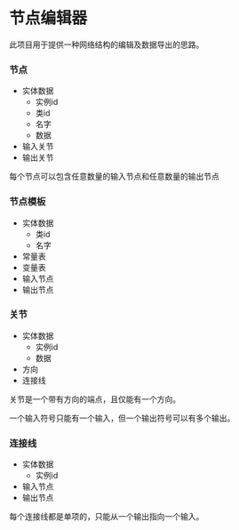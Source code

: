 节点编辑器
==========

此项目用于提供一种网络结构的编辑及数据导出的思路。

### 节点

- 实体数据
    - 实例id
    - 类id
    - 名字
    - 数据
- 输入关节
- 输出关节

每个节点可以包含任意数量的输入节点和任意数量的输出节点

### 节点模板

- 实体数据
    - 类id
    - 名字
- 常量表
- 变量表
- 输入节点
- 输出节点

### 关节

- 实体数据
    - 实例id
    - 数据
- 方向
- 连接线

关节是一个带有方向的端点，且仅能有一个方向。

一个输入符号只能有一个输入，但一个输出符号可以有多个输出。

### 连接线

- 实体数据
    - 实例id
- 输入节点
- 输出节点

每个连接线都是单项的，只能从一个输出指向一个输入。